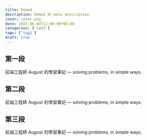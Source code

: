 ```yaml
---
title: Demo4
description: Demo4 的 meta description
cover: cover.png
date: 2022-06-04T11:00:00+08:00
categories: ['cat2']
tags: ['tag1']
draft: true
---
```


## 第一段
前端工程師 August 的學習筆記 — solving problems, in simple ways.

## 第二段
前端工程師 August 的學習筆記 — solving problems, in simple ways.

## 第三段
前端工程師 August 的學習筆記 — solving problems, in simple ways.